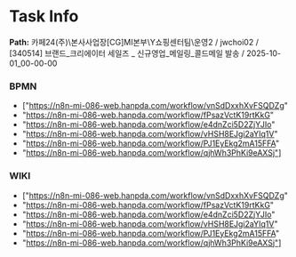 # Task Info

**Path:** 카페24(주)\본사사업장\[CG]MI본부\Y쇼핑센터팀\운영2 / jwchoi02 / [340514] 브랜드_크리에이터 세일즈 _ 신규영업_메일링_콜드메일 발송 / 2025-10-01_00-00-00

### BPMN
- ["https://n8n-mi-086-web.hanpda.com/workflow/vnSdDxxhXvFSQDZg"
- "https://n8n-mi-086-web.hanpda.com/workflow/fPsazVctK19rtKkG"
- "https://n8n-mi-086-web.hanpda.com/workflow/e4dnZci5D2ZjYJIo"
- "https://n8n-mi-086-web.hanpda.com/workflow/vHSH8EJgi2aYIq1V"
- "https://n8n-mi-086-web.hanpda.com/workflow/PJ1EyEkg2mA15FFA"
- "https://n8n-mi-086-web.hanpda.com/workflow/qjhWh3PhKi9eAXSj"]

### WIKI
- ["https://n8n-mi-086-web.hanpda.com/workflow/vnSdDxxhXvFSQDZg"
- "https://n8n-mi-086-web.hanpda.com/workflow/fPsazVctK19rtKkG"
- "https://n8n-mi-086-web.hanpda.com/workflow/e4dnZci5D2ZjYJIo"
- "https://n8n-mi-086-web.hanpda.com/workflow/vHSH8EJgi2aYIq1V"
- "https://n8n-mi-086-web.hanpda.com/workflow/PJ1EyEkg2mA15FFA"
- "https://n8n-mi-086-web.hanpda.com/workflow/qjhWh3PhKi9eAXSj"]

